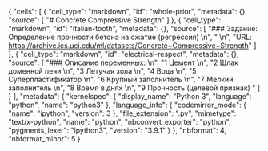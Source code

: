 {
 "cells": [
  {
   "cell_type": "markdown",
   "id": "whole-prior",
   "metadata": {},
   "source": [
    "# Concrete Compressive Strength"
   ]
  },
  {
   "cell_type": "markdown",
   "id": "italian-tooth",
   "metadata": {},
   "source": [
    "### Задание: Определение прочности бетона на сжатие (регрессия)  \n",
    "  \n",
    "URL: https://archive.ics.uci.edu/ml/datasets/Concrete+Compressive+Strength"
   ]
  },
  {
   "cell_type": "markdown",
   "id": "electrical-respect",
   "metadata": {},
   "source": [
    "### Описание переменных:  \n",
    "1 Цемент  \n",
    "2 Шлак доменной печи  \n",
    "3 Летучая зола  \n",
    "4 Вода  \n",
    "5 Суперпластификатор  \n",
    "6 Крупный заполнитель  \n",
    "7 Мелкий заполнитель  \n",
    "8 Время в днях  \n",
    "9 Прочность (целевой признак)  "
   ]
  }
 ],
 "metadata": {
  "kernelspec": {
   "display_name": "Python 3",
   "language": "python",
   "name": "python3"
  },
  "language_info": {
   "codemirror_mode": {
    "name": "ipython",
    "version": 3
   },
   "file_extension": ".py",
   "mimetype": "text/x-python",
   "name": "python",
   "nbconvert_exporter": "python",
   "pygments_lexer": "ipython3",
   "version": "3.9.1"
  }
 },
 "nbformat": 4,
 "nbformat_minor": 5
}
